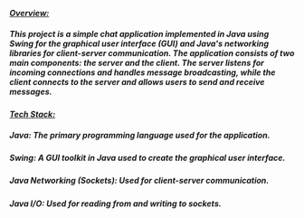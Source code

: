 <u>***Overview:***</u>
##### This project is a simple chat application implemented in Java using Swing for the graphical user interface (GUI) and Java's networking libraries for client-server communication. The application consists of two main components: the server and the client. The server listens for incoming connections and handles message broadcasting, while the client connects to the server and allows users to send and receive messages.


<u>***Tech Stack:***</u>
##### Java: The primary programming language used for the application.
##### Swing: A GUI toolkit in Java used to create the graphical user interface.
##### Java Networking (Sockets): Used for client-server communication.
##### Java I/O: Used for reading from and writing to sockets.
